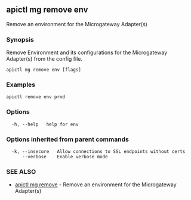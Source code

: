 ## apictl mg remove env

Remove an environment for the Microgateway Adapter(s)

### Synopsis

Remove Environment and its configurations for the Microgateway Adapter(s) from the config file.

```
apictl mg remove env [flags]
```

### Examples

```
apictl remove env prod
```

### Options

```
  -h, --help   help for env
```

### Options inherited from parent commands

```
  -k, --insecure   Allow connections to SSL endpoints without certs
      --verbose    Enable verbose mode
```

### SEE ALSO

* [apictl mg remove](apictl_mg_remove.md)	 - Remove an environment for the Microgateway Adapter(s)

